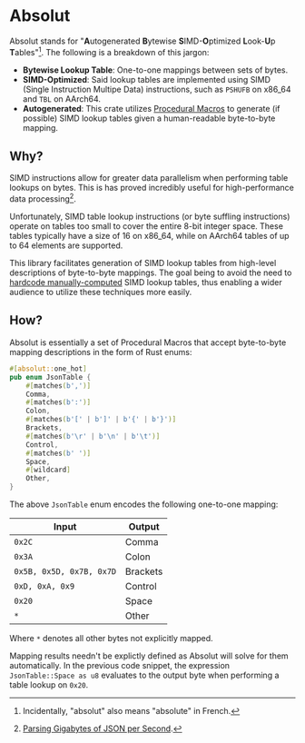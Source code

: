# Absolut

Absolut stands for "**A**utogenerated **B**ytewise **S**IMD-**O**ptimized **L**ook-**U**p **T**ables"[^acronym].
The following is a breakdown of this jargon:

- **Bytewise Lookup Table**: One-to-one mappings between sets of bytes.
- **SIMD-Optimized**: Said lookup tables are implemented using SIMD (Single Instruction Multipe Data) 
  instructions, such as `PSHUFB` on x86_64 and `TBL` on AArch64.
- **Autogenerated**: This crate utilizes [Procedural Macros](https://doc.rust-lang.org/reference/procedural-macros.html) 
  to generate (if possible) SIMD lookup tables given a human-readable byte-to-byte mapping.

## Why?

SIMD instructions allow for greater data parallelism when performing table lookups on bytes. This is
has proved incredibly useful for high-performance data processing[^simdjson].

Unfortunately, SIMD table lookup instructions (or byte suffling instructions) operate on tables too small
to cover the entire 8-bit integer space. These tables typically have a size of 16 on x86_64, while
on AArch64 tables of up to 64 elements are supported.

This library facilitates generation of SIMD lookup tables from high-level descriptions of byte-to-byte mappings.
The goal being to avoid the need to 
[hardcode manually-computed](https://github.com/simd-lite/simd-json/blob/main/src/impls/sse42/stage1.rs#L22) 
SIMD lookup tables, thus enabling a wider audience to utilize these techniques more easily.

## How?

Absolut is essentially a set of Procedural Macros that accept byte-to-byte mapping descriptions in the form
of Rust enums:

```rust
#[absolut::one_hot]
pub enum JsonTable {
    #[matches(b',')]
    Comma,
    #[matches(b':')]
    Colon,
    #[matches(b'[' | b']' | b'{' | b'}')]
    Brackets,
    #[matches(b'\r' | b'\n' | b'\t')]
    Control,
    #[matches(b' ')]
    Space,
    #[wildcard]
    Other,
}
```

The above `JsonTable` enum encodes the following one-to-one mapping:

| Input                    | Output   |
|------------------------- |----------|
| `0x2C`                   | Comma    |
| `0x3A`                   | Colon    |
| `0x5B, 0x5D, 0x7B, 0x7D` | Brackets |
| `0xD, 0xA, 0x9`          | Control  |
| `0x20`                   | Space    |
| `*`                      | Other    |

Where `*` denotes all other bytes not explicitly mapped.

Mapping results needn't be explictly defined as Absolut will solve for them automatically.
In the previous code snippet, the expression `JsonTable::Space as u8` evaluates to the
output byte when performing a table lookup on `0x20`.

[^acronym]: Incidentally, "absolut" also means "absolute" in French.
[^simdjson]: [Parsing Gigabytes of JSON per Second](https://arxiv.org/abs/1902.08318).